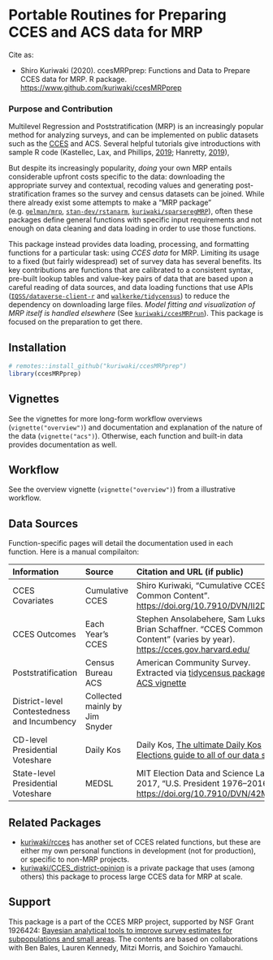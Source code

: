 Portable Routines for Preparing CCES and ACS data for MRP
================

Cite as:

  - Shiro Kuriwaki (2020). ccesMRPprep: Functions and Data to Prepare
    CCES data for MRP. R package.
    <https://www.github.com/kuriwaki/ccesMRPprep>

### Purpose and Contribution

Multilevel Regression and Poststratification (MRP) is an increasingly
popular method for analyzing surveys, and can be implemented on public
datasets such as the [CCES](https://cces.gov.harvard.edu/) and ACS.
Several helpful tutorials give introductions with sample R code
(Kastellec, Lax, and Phillips,
[2019](https://scholar.princeton.edu/sites/default/files/jkastellec/files/mrp_primer.pdf);
Hanretty, [2019](https://doi.org/10.1177%2F1478929919864773)),

But despite its increasingly popularity, *doing* your own MRP entails
considerable upfront costs specific to the data: downloading the
appropriate survey and contextual, recoding values and generating
post-stratification frames so the survey and census datasets can be
joined. While there already exist some attempts to make a “MRP package”
(e.g. [`gelman/mrp`](https://github.com/gelman/mrp),
[`stan-dev/rstanarm`](https://mc-stan.org/rstanarm/articles/mrp.html),
[`kuriwaki/sparseregMRP`](https://github.com/kuriwaki/sparseregMRP)),
often these packages define general functions with specific input
requirements and not enough on data cleaning and data loading in order
to use those functions.

This package instead provides data loading, processing, and formatting
functions for a particular task: using *CCES data* for MRP. Limiting its
usage to a fixed (but fairly widespread) set of survey data has several
benefits. Its key contributions are functions that are calibrated to a
consistent syntax, pre-built lookup tables and value-key pairs of data
that are based upon a careful reading of data sources, and data loading
functions that use APIs
([`IQSS/dataverse-client-r`](https://github.com/IQSS/dataverse-client-r)
and [`walkerke/tidycensus`](https://github.com/walkerke/tidycensus)) to
reduce the dependency on downloading large files. *Model fitting and
visualization of MRP itself is handled elsewhere* (See
[`kuriwaki/ccesMRPrun`](https://www.github.com/kuriwaki/ccesMRPrun)).
This package is focused on the preparation to get there.

## Installation

``` r
# remotes::install_github("kuriwaki/ccesMRPprep")
library(ccesMRPprep)
```

## Vignettes

See the vignettes for more long-form workflow overviews
(`vignette("overview")`) and documentation and explanation of the nature
of the data (`vignette("acs")`). Otherwise, each function and built-in
data provides documentation as well.

## Workflow

See the overview vignette (`vignette("overview")`) from a illustrative
workflow.

## Data Sources

Function-specific pages will detail the documentation used in each
function. Here is a manual compilaiton:

| Information                                 | Source                         | Citation and URL (if public)                                                                                                                                                                      |
| :------------------------------------------ | :----------------------------- | :------------------------------------------------------------------------------------------------------------------------------------------------------------------------------------------------ |
| CCES Covariates                             | Cumulative CCES                | Shiro Kuriwaki, “Cumulative CCES Common Content”. <https://doi.org/10.7910/DVN/II2DB6>                                                                                                            |
| CCES Outcomes                               | Each Year’s CCES               | Stephen Ansolabehere, Sam Luks, and Brian Schaffner. “CCES Common Content” (varies by year). <https://cces.gov.harvard.edu/>                                                                      |
| Poststratification                          | Census Bureau ACS              | American Community Survey. Extracted via [tidycensus package](https://github.com/walkerke/tidycensus). See [ACS vignette](https://www.shirokuriwaki.com/ccesMRPprep/articles/acs.html)            |
| District-level Contestedness and Incumbency | Collected mainly by Jim Snyder |                                                                                                                                                                                                   |
| CD-level Presidential Voteshare             | Daily Kos                      | Daily Kos, [The ultimate Daily Kos Elections guide to all of our data sets](https://www.dailykos.com/stories/2018/2/21/1742660/-The-ultimate-Daily-Kos-Elections-guide-to-all-of-our-data-sets#1) |
| State-level Presidential Voteshare          | MEDSL                          | MIT Election Data and Science Lab, 2017, “U.S. President 1976–2016”. <https://doi.org/10.7910/DVN/42MVDX>                                                                                         |

## Related Packages

  - [kuriwaki/rcces](https://github.com/kuriwaki/rcces) has another set
    of CCES related functions, but these are either my own personal
    functions in development (not for production), or specific to
    non-MRP projects.
  - [kuriwaki/CCES\_district-opinion](https://github.com/kuriwaki/CCES_district-opinion)
    is a private package that uses (among others) this package to
    process large CCES data for MRP at scale.

## Support

This package is a part of the CCES MRP project, supported by NSF Grant
1926424: [Bayesian analytical tools to improve survey estimates for
subpopulations and small
areas](https://nsf.gov/awardsearch/showAward?AWD_ID=1926424). The
contents are based on collaborations with Ben Bales, Lauren Kennedy,
Mitzi Morris, and Soichiro Yamauchi.
